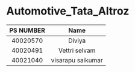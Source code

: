 # Automotive_Tata_Altroz





| PS NUMBER  |       Name         | 
| :----: | :----------------: | 
| 40020570| Diviya |  
|40020491|Vettri selvam |  
|40021040 |visarapu saikumar| 
